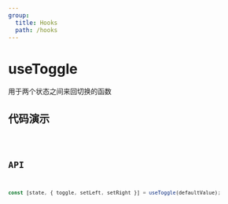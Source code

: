 ```yaml
---
group:
  title: Hooks
  path: /hooks
---
```


# useToggle

用于两个状态之间来回切换的函数

## 代码演示

<code src='./demo' />

## API

```javascript
const [state, { toggle, setLeft, setRight }] = useToggle(defaultValue);
```
